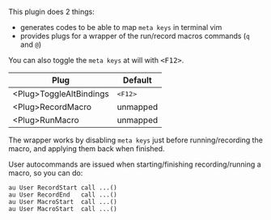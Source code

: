 This plugin does 2 things:

- generates codes to be able to map `meta keys` in terminal vim
- provides plugs for a wrapper of the run/record macros commands (`q` and `@`)

You can also toggle the `meta keys` at will with <kbd>\<F12></kbd>.

Plug|Default
-|-
\<Plug>ToggleAltBindings   |<kbd>\<F12></kbd>
\<Plug>RecordMacro     |unmapped
\<Plug>RunMacro        |unmapped

The wrapper works by disabling `meta keys` just before running/recording the
macro, and applying them back when finished.

User autocommands are issued when starting/finishing recording/running
a macro, so you can do:

    au User RecordStart call ...()
    au User RecordEnd   call ...()
    au User MacroStart  call ...()
    au User MacroStart  call ...()


